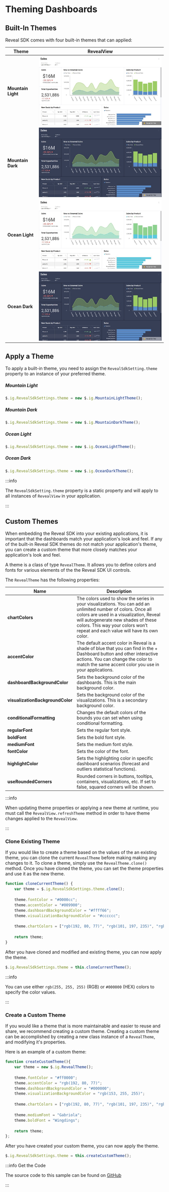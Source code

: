 # Theming Dashboards

## Built-In Themes

Reveal SDK comes with four built-in themes that can applied:

| Theme              | RevealView                               |
| -----              | :--------:                               |
| **Mountain Light** | ![](images/theming-mountain-light.jpg)   |
| **Mountain Dark**  | ![](images/theming-mountain-dark.jpg)    |
| **Ocean Light**    | ![](images/theming-ocean-light.jpg)      |
| **Ocean Dark**     | ![](images/theming-mountain-dark.jpg)    |

## Apply a Theme

To apply a built-in theme, you need to assign the `RevealSdkSetting.theme` property to an instance of your preferred theme.

##### Mountain Light

```js
$.ig.RevealSdkSettings.theme = new $.ig.MountainLightTheme();
```

##### Mountain Dark

```js
$.ig.RevealSdkSettings.theme = new $.ig.MountainDarkTheme();
```

##### Ocean Light

```js
$.ig.RevealSdkSettings.theme = new $.ig.OceanLightTheme();
```

##### Ocean Dark

```js
$.ig.RevealSdkSettings.theme = new $.ig.OceanDarkTheme();
```

:::info

The `RevealSdkSetting.theme` property is a static property and will apply to all instances of `RevealView` in your application.

:::

## Custom Themes

When embedding the Reveal SDK into your existing applications, it is important that the dashboards match your application's look and feel. If any of the built-in Reveal SDK themes do not match your application's theme, you can create a custom theme that more closely matches your application's look and feel.

A theme is a class of type `RevealTheme`. It allows you to define colors and fonts for various elements of the the Reveal SDK UI controls.

The `RevealTheme` has the following properties:

| Name                                              | Description                                                                                                    |
| ----                                              | -----------                                                                                                    |
| **chartColors**                                   | The colors used to show the series in your visualizations. You can add an unlimited number of colors. Once all colors are used in a visualization, Reveal will autogenerate new shades of these colors. This way your colors won’t repeat and each value will have its own color.            |
| **accentColor**                                   | The default accent color in Reveal is a shade of blue that you can find in the + Dashboard button and other interactive actions. You can change the color to match the same accent color you use in your applications.                                                                    |
| **dashboardBackgroundColor**                      | Sets the background color of the dashboards. This is the main background color.                                |
| **visualizationBackgroundColor**                  | Sets the background color of the visualizations. This is a secondary background color.                         |
| **conditionalFormatting**                         | Changes the default colors of the bounds you can set when using conditional formatting.                        |
| **regularFont**                                   | Sets the regular font style.                                                                                   |
| **boldFont**                                      | Sets the bold font style.                                                                                      |
| **mediumFont**                                    | Sets the medium font style.                                                                                    |
| **fontColor**                                     | Sets the color of the font.                                                                                    |
| **highlightColor**                                | Sets the highlighting color in specific dashboard scenarios (forecast and outliers statistical functions).     |
| **useRoundedCorners**                             | Rounded corners in buttons, tooltips, containers, visualizations, etc. If set to false, squared corners will be shown.                                                                                                                                                                        |

:::info

When updating theme properties or applying a new theme at runtime, you must call the `RevealView.refreshTheme` method in order to have theme changes applied to the `RevealView`.

:::

### Clone Existing Theme

If you would like to create a theme based on the values of the an existing theme, you can clone the current `RevealTheme` before making making any changes to it.  To clone a theme, simply use the `RevealTheme.clone()` method. Once you have cloned the theme, you can set the theme properties and use it as the new theme.

```js
function cloneCurrentTheme() {
    var theme = $.ig.RevealSdkSettings.theme.clone();

    theme.fontColor = "#0000cc";
    theme.accentColor = "#009900";
    theme.dashboardBackgroundColor = "#ffff66";
    theme.visualizationBackgroundColor = "#cccccc";

    theme.chartColors = ["rgb(192, 80, 77)", "rgb(101, 197, 235)", "rgb(232, 77, 137)"];

    return theme;
}
```

After you have cloned and modified and existing theme, you can now apply the theme.

```js
$.ig.RevealSdkSettings.theme = this.cloneCurrentTheme();
```

:::info

You can use either `rgb(255, 255, 255)` (RGB) or `#000000` (HEX) colors to specify the color values.

:::

### Create a Custom Theme

If you would like a theme that is more maintainable and easier to reuse and share, we recommend creating a custom theme. Creating a custom theme can be accomplished by creating a new class instance of a `RevealTheme`, and modifying it's properties.

Here is an example of a custom theme:

```js
function createCustomTheme(){
    var theme = new $.ig.RevealTheme();

    theme.fontColor = "#ff0000";
    theme.accentColor = "rgb(192, 80, 77)";
    theme.dashboardBackgroundColor = "#000000";
    theme.visualizationBackgroundColor = "rgb(153, 255, 255)";

    theme.chartColors = ["rgb(192, 80, 77)", "rgb(101, 197, 235)", "rgb(232, 77, 137)"]

    theme.mediumFont = "Gabriola";
    theme.boldFont = "Wingdings";

    return theme;
};
```

After you have created your custom theme, you can now apply the theme.

```js
$.ig.RevealSdkSettings.theme = this.createCustomTheme();
```

:::info Get the Code

The source code to this sample can be found on [GitHub](https://github.com/RevealBi/sdk-samples-javascript/tree/main/ThemingDashboards)

:::